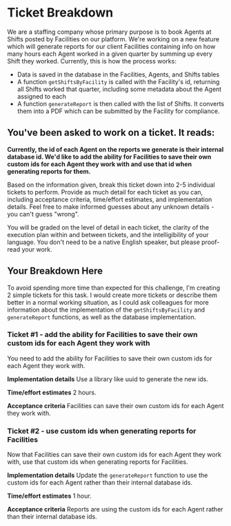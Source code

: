 # Ticket Breakdown
We are a staffing company whose primary purpose is to book Agents at Shifts posted by Facilities on our platform. We're working on a new feature which will generate reports for our client Facilities containing info on how many hours each Agent worked in a given quarter by summing up every Shift they worked. Currently, this is how the process works:

- Data is saved in the database in the Facilities, Agents, and Shifts tables
- A function `getShiftsByFacility` is called with the Facility's id, returning all Shifts worked that quarter, including some metadata about the Agent assigned to each
- A function `generateReport` is then called with the list of Shifts. It converts them into a PDF which can be submitted by the Facility for compliance.

## You've been asked to work on a ticket. It reads:

**Currently, the id of each Agent on the reports we generate is their internal database id. We'd like to add the ability for Facilities to save their own custom ids for each Agent they work with and use that id when generating reports for them.**


Based on the information given, break this ticket down into 2-5 individual tickets to perform. Provide as much detail for each ticket as you can, including acceptance criteria, time/effort estimates, and implementation details. Feel free to make informed guesses about any unknown details - you can't guess "wrong".


You will be graded on the level of detail in each ticket, the clarity of the execution plan within and between tickets, and the intelligibility of your language. You don't need to be a native English speaker, but please proof-read your work.

## Your Breakdown Here

To avoid spending more time than expected for this challenge, I'm creating 2 simple tickets for this task. I would create more tickets or describe them better in a normal working situation, as I could ask colleagues for more information about the implementation of the `getShiftsByFacility` and `generateReport` functions, as well as the database implementation.

### Ticket #1 - add the ability for Facilities to save their own custom ids for each Agent they work with

You need to add the ability for Facilities to save their own custom ids for each Agent they work with.

**Implementation details**
Use a library like uuid to generate the new ids.

**Time/effort estimates**
2 hours.

**Acceptance criteria**
Facilities can save their own custom ids for each Agent they work with.

### Ticket #2 - use custom ids when generating reports for Facilities

Now that Facilities can save their own custom ids for each Agent they work with, use that custom ids when generating reports for Facilities.

**Implementation details**
Update the `generateReport` function to use the custom ids for each Agent rather than their internal database ids.

**Time/effort estimates**
1 hour.

**Acceptance criteria**
Reports are using the custom ids for each Agent rather than their internal database ids.
